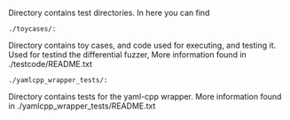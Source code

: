 Directory contains test directories. In here you can find

    ./toycases/:
Directory contains toy cases, and code used for executing, and testing it. Used for testind the 
differential fuzzer, More information found in ./testcode/README.txt

    ./yamlcpp_wrapper_tests/:
Directory contains tests for the yaml-cpp wrapper. More information found in 
./yamlcpp_wrapper_tests/README.txt